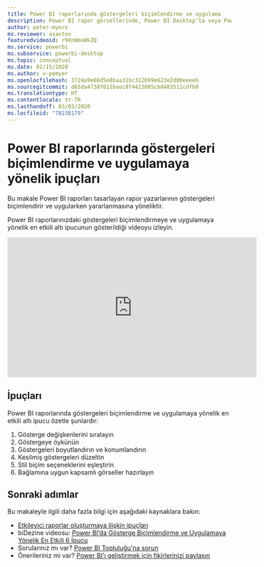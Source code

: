 ```yaml
---
title: Power BI raporlarında göstergeleri biçimlendirme ve uygulama
description: Power BI rapor görsellerinde, Power BI Desktop’ta veya Power BI hizmetinde göstergeleri biçimlendirmeye ve uygulamaya yönelik altı ipucu.
author: peter-myers
ms.reviewer: asaxton
featuredvideoid: r9XnHmuWkZQ
ms.service: powerbi
ms.subservice: powerbi-desktop
ms.topic: conceptual
ms.date: 02/15/2020
ms.author: v-pemyer
ms.openlocfilehash: 3724a9e66d5e8baa31bc312699e623e2d00eeeeb
ms.sourcegitcommit: d65da4738f011beec8f4423085cbd483511cdfb0
ms.translationtype: HT
ms.contentlocale: tr-TR
ms.lasthandoff: 03/03/2020
ms.locfileid: "78238179"
---
```

# <a name="tips-to-format-and-implement-legends-in-power-bi-reports"></a>Power BI raporlarında göstergeleri biçimlendirme ve uygulamaya yönelik ipuçları

Bu makale Power BI raporları tasarlayan rapor yazarlarının göstergeleri biçimlendirir ve uygularken yararlanmasına yöneliktir.

Power BI raporlarınızdaki göstergeleri biçimlendirmeye ve uygulamaya yönelik en etkili altı ipucunun gösterildiği videoyu izleyin.

<iframe width="560" height="315" src="https://www.youtube.com/embed/r9XnHmuWkZQ" frameborder="0" allowfullscreen></iframe>

## <a name="tips"></a>İpuçları

Power BI raporlarında göstergeleri biçimlendirme ve uygulamaya yönelik en etkili altı ipucu özetle şunlardır:

1. Gösterge değişkenlerini sıralayın
1. Göstergeye öykünün
1. Göstergeleri boyutlandırın ve konumlandırın
1. Kesilmiş göstergeleri düzeltin
1. Stil biçim seçeneklerini eşleştirin
1. Bağlamına uygun kapsamlı görseller hazırlayın

## <a name="next-steps"></a>Sonraki adımlar

Bu makaleyle ilgili daha fazla bilgi için aşağıdaki kaynaklara bakın:

- [Etkileyici raporlar oluşturmaya ilişkin ipuçları](../power-bi-reports-tips-and-tricks-for-creating.md)
- biDezine videosu: [Power BI’da Gösterge Biçimlendirme ve Uygulamaya Yönelik En Etkili 6 İpucu](https://www.youtube.com/watch?v=r9XnHmuWkZQ)
- Sorularınız mı var? [Power BI Topluluğu'na sorun](https://community.powerbi.com/)
- Önerileriniz mi var? [Power BI'ı geliştirmek için fikirlerinizi paylaşın](https://ideas.powerbi.com)
